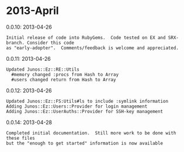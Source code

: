 # 2013-April

  0.0.10: 2013-04-26
  
    Initial release of code into RubyGems.  Code tested on EX and SRX-branch. Consider this code
    as "early-adopter".  Comments/feedback is welcome and appreciated.

  0.0.11: 2013-04-26
  
    Updated Junos::Ez::RE::Utils
      #memory changed :procs from Hash to Array  
      #users changed return from Hash to Array
    
  0.0.12: 2013-04-26
  
    Updated Junos::Ez::FS:Utils#ls to include :symlink information
    Adding Junos::Ez::Users::Provider for login management
    Adding Junos::Ez::UserAuths::Provider for SSH-key management
    
  0.0.14: 2013-04-28
  
    Completed initial documentation.  Still more work to be done with these files
    but the "enough to get started" information is now available

